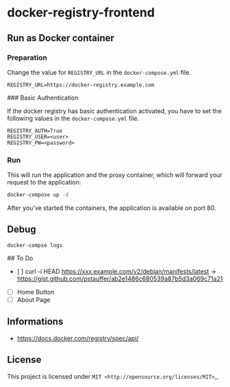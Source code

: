 # docker-registry-frontend

## Run as Docker container

### Preparation

Change the value for ``REGISTRY_URL`` in the ``docker-compose.yml`` file.
```
REGISTRY_URL=https://docker-registry.example.com
```

### Basic Authentication

If the docker registry has basic authentication activated, you have to set the following values in the ``docker-compose.yml`` file.
```
REGISTRY_AUTH=True
REGISTRY_USER=<user>
REGISTRY_PW=<password>
```

### Run
This will run the application and the proxy container, which will forward your request to the application:

```bash
docker-compose up -d
```

After you've started the containers, the application is available on port 80.


## Debug
```
docker-compse logs
```


## To Do

* [ ] curl -i HEAD https://xxx.example.com/v2/debian/manifests/latest -> https://gist.github.com/pstauffer/ab2e1486c680539a87b5d3a069c71a21
* [ ] Home Button
* [ ] About Page

## Informations
* https://docs.docker.com/registry/spec/api/


## License
This project is licensed under `MIT <http://opensource.org/licenses/MIT>`_.
